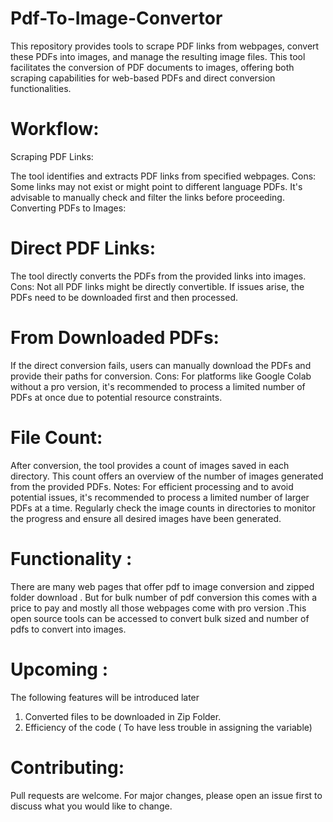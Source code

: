 # Pdf-To-Image-Convertor
This repository provides tools to scrape PDF links from webpages, convert these PDFs into images, and manage the resulting image files.
This tool facilitates the conversion of PDF documents to images, offering both scraping capabilities for web-based PDFs and direct conversion functionalities.

# Workflow:
Scraping PDF Links:

The tool identifies and extracts PDF links from specified webpages.
Cons: Some links may not exist or might point to different language PDFs. It's advisable to manually check and filter the links before proceeding.
Converting PDFs to Images:

# Direct PDF Links: 
The tool directly converts the PDFs from the provided links into images.
Cons: Not all PDF links might be directly convertible. If issues arise, the PDFs need to be downloaded first and then processed.
# From Downloaded PDFs:
If the direct conversion fails, users can manually download the PDFs and provide their paths for conversion.
Cons: For platforms like Google Colab without a pro version, it's recommended to process a limited number of PDFs at once due to potential resource constraints.
# File Count:

After conversion, the tool provides a count of images saved in each directory. This count offers an overview of the number of images generated from the provided PDFs.
Notes:
For efficient processing and to avoid potential issues, it's recommended to process a limited number of larger PDFs at a time.
Regularly check the image counts in directories to monitor the progress and ensure all desired images have been generated.
# Functionality :
There are many web pages that offer pdf to image conversion and zipped folder download . But for bulk number of pdf conversion this comes with a price to pay and mostly all those webpages come with pro version .This open source tools can be accessed to convert bulk sized and number of pdfs to convert into images.
# Upcoming : 
The following features will be introduced later
1) Converted files to be  downloaded in Zip Folder.
2) Efficiency of the code ( To have less trouble in assigning the variable)

# Contributing:
Pull requests are welcome. For major changes, please open an issue first to discuss what you would like to change.
